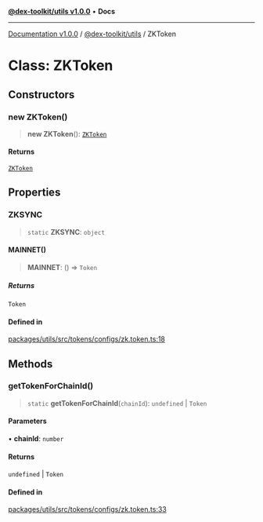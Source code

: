 [**@dex-toolkit/utils v1.0.0**](../README.md) • **Docs**

***

[Documentation v1.0.0](../../../packages.md) / [@dex-toolkit/utils](../README.md) / ZKToken

# Class: ZKToken

## Constructors

### new ZKToken()

> **new ZKToken**(): [`ZKToken`](ZKToken.md)

#### Returns

[`ZKToken`](ZKToken.md)

## Properties

### ZKSYNC

> `static` **ZKSYNC**: `object`

#### MAINNET()

> **MAINNET**: () => `Token`

##### Returns

`Token`

#### Defined in

[packages/utils/src/tokens/configs/zk.token.ts:18](https://github.com/niZmosis/dex-toolkit/blob/3d8b41b44787b30fbea5de3ab4737662ffb61bc8/packages/utils/src/tokens/configs/zk.token.ts#L18)

## Methods

### getTokenForChainId()

> `static` **getTokenForChainId**(`chainId`): `undefined` \| `Token`

#### Parameters

• **chainId**: `number`

#### Returns

`undefined` \| `Token`

#### Defined in

[packages/utils/src/tokens/configs/zk.token.ts:33](https://github.com/niZmosis/dex-toolkit/blob/3d8b41b44787b30fbea5de3ab4737662ffb61bc8/packages/utils/src/tokens/configs/zk.token.ts#L33)
